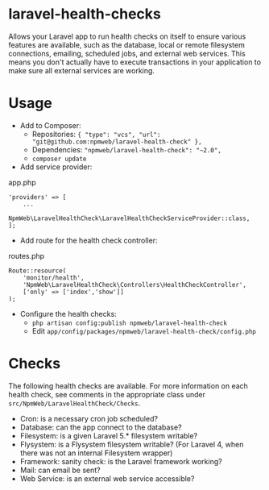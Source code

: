 laravel-health-checks
=====================

Allows your Laravel app to run health checks on itself to ensure various features are available, such as the database, local or remote filesystem connections, emailing, scheduled jobs, and external web services. This means you don't actually have to execute transactions in your application to make sure all external services are working.

Usage
=====

* Add to Composer:
    - Repositories: `{ "type": "vcs", "url": "git@github.com:npmweb/laravel-health-check" },`
    - Dependencies: `"npmweb/laravel-health-check": "~2.0",`
    - `composer update`
* Add service provider:

app.php

    'providers' => [
    	...
    	NpmWeb\LaravelHealthCheck\LaravelHealthCheckServiceProvider::class,
    ];
    
* Add route for the health check controller:

routes.php

    Route::resource(
        'monitor/health',
        'NpmWeb\LaravelHealthCheck\Controllers\HealthCheckController',
        ['only' => ['index','show']]
    );
    
* Configure the health checks:
    - `php artisan config:publish npmweb/laravel-health-check`
    - Edit `app/config/packages/npmweb/laravel-health-check/config.php`

Checks
======

The following health checks are available. For more information on each health check, see comments in the appropriate class under `src/NpmWeb/LaravelHealthCheck/Checks`.

* Cron: is a necessary cron job scheduled?
* Database: can the app connect to the database?
* Filesystem: is a given Laravel 5.* filesystem writable?
* Flysystem: is a Flysystem filesystem writable? (For Laravel 4, when there was not an internal Filesystem wrapper)
* Framework: sanity check: is the Laravel framework working?
* Mail: can email be sent?
* Web Service: is an external web service accessible?
